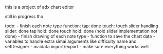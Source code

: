 
this is a project of adx chart editor

still in progress tho

todo:
	- finish each note type function:
		tap: done
		touch: touch slider handling
		slider: done
		tap hold: done
		touch hold: done
		(hold slider implementation not done)
	- finish drawing of each note type
	- function to save the chart data
	- variables to handle extra simai arguments like difficulty name and setDesigner
	- maidata import/export
	- make sure everything works well

